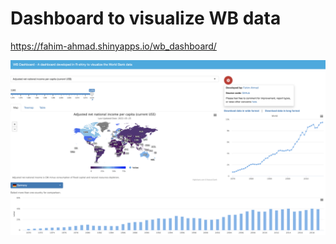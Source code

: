 # Dashboard to visualize WB data
https://fahim-ahmad.shinyapps.io/wb_dashboard/

![](input/wb_dashboard.png)
